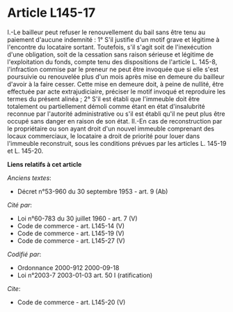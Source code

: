 # Article L145-17

I.-Le bailleur peut refuser le renouvellement du bail sans être tenu au paiement d'aucune indemnité : 1° S'il justifie d'un
motif grave et légitime à l'encontre du locataire sortant. Toutefois, s'il s'agit soit de l'inexécution d'une obligation,
soit de la cessation sans raison sérieuse et légitime de l'exploitation du fonds, compte tenu des dispositions de l'article
L. 145-8, l'infraction commise par le preneur ne peut être invoquée que si elle s'est poursuivie ou renouvelée plus d'un mois
après mise en demeure du bailleur d'avoir à la faire cesser. Cette mise en demeure doit, à peine de nullité, être effectuée
par acte extrajudiciaire, préciser le motif invoqué et reproduire les termes du présent alinéa ; 2° S'il est établi que
l'immeuble doit être totalement ou partiellement démoli comme étant en état d'insalubrité reconnue par l'autorité
administrative ou s'il est établi qu'il ne peut plus être occupé sans danger en raison de son état. II.-En cas de
reconstruction par le propriétaire ou son ayant droit d'un nouvel immeuble comprenant des locaux commerciaux, le locataire a
droit de priorité pour louer dans l'immeuble reconstruit, sous les conditions prévues par les articles L. 145-19 et L.
145-20.

**Liens relatifs à cet article**

_Anciens textes_:

  - Décret n°53-960 du 30 septembre 1953 - art. 9 (Ab)

_Cité par_:

  - Loi n°60-783 du 30 juillet 1960 - art. 7 (V)
  - Code de commerce - art. L145-14 (V)
  - Code de commerce - art. L145-19 (V)
  - Code de commerce - art. L145-27 (V)

_Codifié par_:

  - Ordonnance 2000-912 2000-09-18
  - Loi n°2003-7 2003-01-03 art. 50 I (ratification)

_Cite_:

  - Code de commerce - art. L145-20 (V)
